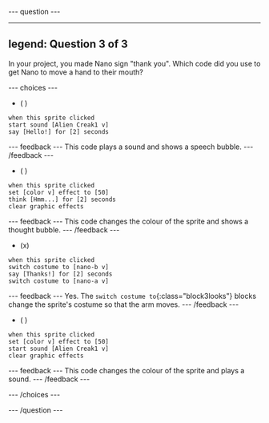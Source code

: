 
--- question ---

---
legend: Question 3 of 3
---

In your project, you made Nano sign "thank you". Which code did you use to get Nano to move a hand to their mouth?

--- choices ---

- ( ) 
```blocks3
when this sprite clicked
start sound [Alien Creak1 v]
say [Hello!] for [2] seconds 
```

  --- feedback ---
This code plays a sound and shows a speech bubble.
  --- /feedback ---

- ( ) 
```blocks3
when this sprite clicked
set [color v] effect to [50] 
think [Hmm...] for [2] seconds 
clear graphic effects 
```

  --- feedback ---
This code changes the colour of the sprite and shows a thought bubble. 
  --- /feedback ---

- (x) 
```blocks3
when this sprite clicked
switch costume to [nano-b v] 
say [Thanks!] for [2] seconds
switch costume to [nano-a v]
```

  --- feedback ---
Yes. The `switch costume to`{:class="block3looks"} blocks change the sprite's costume so that the arm moves.
  --- /feedback ---

- ( ) 
```blocks3
when this sprite clicked
set [color v] effect to [50]
start sound [Alien Creak1 v] 
clear graphic effects 
```

  --- feedback ---
This code changes the colour of the sprite and plays a sound. 
  --- /feedback ---

--- /choices ---

--- /question ---

